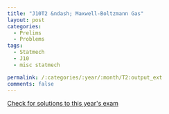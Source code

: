 ```yaml
---
title: "J10T2 &ndash; Maxwell-Boltzmann Gas"
layout: post
categories:
  - Prelims
  - Problems
tags:
  - Statmech
  - J10
  - misc statmech

permalink: /:categories/:year/:month/T2:output_ext
comments: false
---
```

<object data="2010J2T.pdf" type="application/pdf" width="100%" height="500"></object>
<div class="message"><a href='https://princetonprelim.com/prelim/24/'>Check for solutions to this year's exam</a></div>